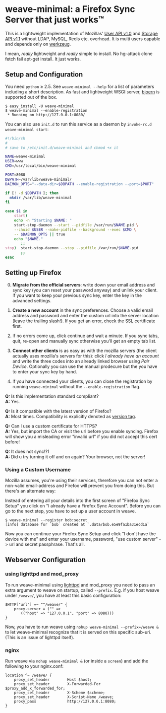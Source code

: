 weave-minimal: a Firefox Sync Server that just works™
=====================================================

This is a lightweight implementation of Mozillas' [User API v1.0][1] and
[Storage API v1.1][2] without LDAP, MySQL, Redis etc. overhead. It is multi
users capable and depends only on [werkzeug][3].

I mean, *really* lightweight and *really* simple to install. No hg-attack clone
fetch fail apt-get install. It just works.

[1]: http://docs.services.mozilla.com/reg/apis.html
[2]: http://docs.services.mozilla.com/storage/apis-1.1.html
[3]: http://werkzeug.pocoo.org/

Setup and Configuration
-----------------------

You need `python` ≥ 2.5. See `weave-minimal --help` for a list of parameters
including a short description. As fast and lightweight WSGI server,
[bjoern](https://github.com/jonashaag/bjoern) is supported out of the box.

    $ easy_install -U weave-minimal
    $ weave-minimal --enable-registration
     * Running on http://127.0.0.1:8080/

You can also use `init.d` to run this service as a daemon
by `invoke-rc.d weave-minimal start`:

```sh
#!/bin/sh
#
# save to /etc/init.d/weave-minimal and chmod +x it

NAME=weave-minimal
USER=www
CMD=/usr/local/bin/weave-minimal

PORT=8080
DBPATH=/var/lib/weave-minimal/
DAEMON_OPTS="--data-dir=$DBPATH --enable-registration --port=$PORT"

if [! -d $DBPATH ]; then
  mkdir /var/lib/weave-minimal
fi

case $1 in
    start)
    echo -n "Starting $NAME: "
    start-stop-daemon --start --pidfile /var/run/$NAME.pid \
    --chuid $USER --make-pidfile --background --exec $CMD \
    -- $DAEMON_OPTS || true
    echo "$NAME."
       ;;
stop)  start-stop-daemon --stop --pidfile /var/run/$NAME.pid
       ;;
esac
```

Setting up Firefox
------------------

0. **Migrate from the official servers**: write down your email address and sync
   key (you can reset your password anyway) and unlink your client. If you want
   to keep your previous sync key, enter the key in the advanced settings.

1. **Create a new account** in the sync preferences. Choose a valid email
   address and password and enter the custom url into the server location
   (leave the trailing slash!). If you get an error, check the SSL certificate
   first.

2. If no errors come up, click continue and wait a minute. If you sync tabs,
   quit, re-open and manually sync otherwise you'll get an empty tab list.

3. **Connect other clients** is as easy as with the mozilla servers (the client
   actually uses mozilla's servers for this): click *I already have an account*
   and write the three codes into an already linked browser using *Pair Device*.
   Optionally you can use the manual prodecure but the you have to enter your
   sync key by hand.

4. If you have connected your clients, you can close the registration by running
   `weave-minimal` without the `--enable-registration` flag.

**Q:** Is this implementation standard compliant?  
**A:** Yes.

**Q:** Is it compatible with the latest version of Firefox?  
**A:** Most times. Compatibility is explicitly denoted as [version
tag](https://github.com/posativ/weave-minimal/tags).

**Q:** Can I use a custom certificate for HTTPS?  
**A:** Yes, but import the CA or visit the url before you enable syncing.
  Firefox will show you a misleading error "invalid url" if you did not accept
  this cert before!

**Q:** It does not sync!?1  
**A:** Did u try turning it off and on again? Your browser, not the server!

### Using a Custom Username

Mozilla assumes, you're using their services, therefore you can not enter a
non-valid email-address and Firefox will prevent you from doing this. But
there's an alternate way:

Instead of entering all your details into the first screen of "Firefox Sync
Setup" you click on "I already have a Firefox Sync Account". Before you can go
to the next step, you have to set up a user account in weave.

    $ weave-minimal --register bob:secret
    [info] database for `bob` created at `.data/bob.e5e9fa1ba31ecd1a`

Now you can continue your Firefox Sync Setup and click "I don't have the device
with me" and enter your username, password, "use custom server" -> url and
secret passphrase. That's all.


Webserver Configuration
-----------------------

### using lighttpd and mod_proxy

To run weave-minimal using [lighttpd][4] and mod_proxy you need to pass an
extra argument to weave on startup, called `--prefix`. E.g. if you host
weave under `/weave/`, you have at least this basic configuration:

    $HTTP["url"] =~ "^/weave/" {
        proxy.server = ("" =>
           (("host" => "127.0.0.1", "port" => 8080)))
    }

Now, you have to run weave using `nohup weave-minimal --prefix=/weave &` to
let weave-minimal recognize that it is served on this specific sub-uri. (This
is an issue of lighttpd itself).

[4]: http://www.lighttpd.net/

### nginx

Run weave via `nohup weave-minimal &` (or inside a `screen`) and add the
following to your nginx.conf:

    location ^~ /weave/ {
        proxy_set_header        Host $host;
        proxy_set_header        X-Forwarded-For $proxy_add_x_forwarded_for;
        proxy_set_header        X-Scheme $scheme;
        proxy_set_header        X-Script-Name /weave;
        proxy_pass              http://127.0.0.1:8080;
    }

